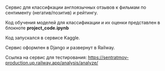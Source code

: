 Сервис для классифкации англоязычных отзывов к фильмам по сентименту (негатив/позитив) и рейтингу.

Код обучения моделей для классификации и их оценки представлен в блокноте **project_code.ipynb**

Код запускался в сервисе Kaggle.

Сервис оформлен в Django и развернут в Railway.

Ссылка на сервис для тестирования: https://sentratmov-production.up.railway.app/analysis/analyze/
